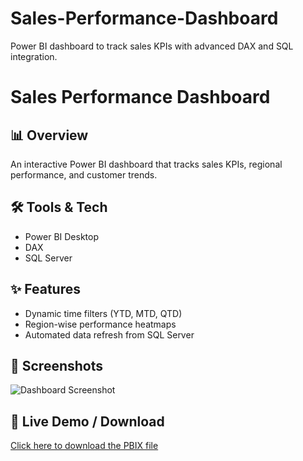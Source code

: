 # Sales-Performance-Dashboard
Power BI dashboard to track sales KPIs with advanced DAX and SQL integration.

# Sales Performance Dashboard

## 📊 Overview
An interactive Power BI dashboard that tracks sales KPIs, regional performance, and customer trends.

## 🛠 Tools & Tech
- Power BI Desktop
- DAX
- SQL Server

## ✨ Features
- Dynamic time filters (YTD, MTD, QTD)
- Region-wise performance heatmaps
- Automated data refresh from SQL Server

## 📸 Screenshots
![Dashboard Screenshot](screenshot1.png)

## 🔗 Live Demo / Download
[Click here to download the PBIX file](SalesPerformance.pbix)
